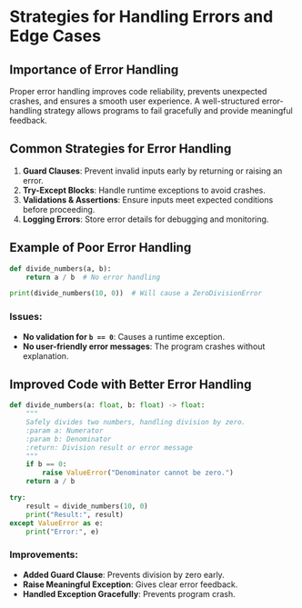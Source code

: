 # Strategies for Handling Errors and Edge Cases

## Importance of Error Handling

Proper error handling improves code reliability, prevents unexpected crashes, and ensures a smooth user experience. A well-structured error-handling strategy allows programs to fail gracefully and provide meaningful feedback.

## Common Strategies for Error Handling

1. **Guard Clauses**: Prevent invalid inputs early by returning or raising an error.
2. **Try-Except Blocks**: Handle runtime exceptions to avoid crashes.
3. **Validations & Assertions**: Ensure inputs meet expected conditions before proceeding.
4. **Logging Errors**: Store error details for debugging and monitoring.

## Example of Poor Error Handling

```python
def divide_numbers(a, b):
    return a / b  # No error handling

print(divide_numbers(10, 0))  # Will cause a ZeroDivisionError
```

### Issues:

- **No validation for `b == 0`**: Causes a runtime exception.
- **No user-friendly error messages**: The program crashes without explanation.

## Improved Code with Better Error Handling

```python
def divide_numbers(a: float, b: float) -> float:
    """
    Safely divides two numbers, handling division by zero.
    :param a: Numerator
    :param b: Denominator
    :return: Division result or error message
    """
    if b == 0:
        raise ValueError("Denominator cannot be zero.")
    return a / b

try:
    result = divide_numbers(10, 0)
    print("Result:", result)
except ValueError as e:
    print("Error:", e)
```

### Improvements:

- **Added Guard Clause**: Prevents division by zero early.
- **Raise Meaningful Exception**: Gives clear error feedback.
- **Handled Exception Gracefully**: Prevents program crash.
